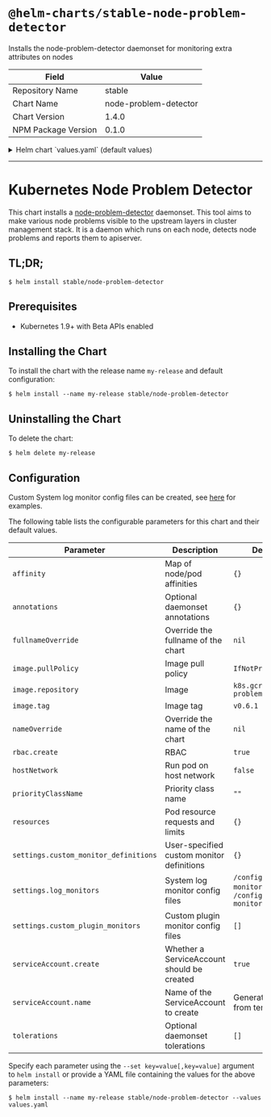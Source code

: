 # `@helm-charts/stable-node-problem-detector`

Installs the node-problem-detector daemonset for monitoring extra attributes on nodes

| Field               | Value                 |
| ------------------- | --------------------- |
| Repository Name     | stable                |
| Chart Name          | node-problem-detector |
| Chart Version       | 1.4.0                 |
| NPM Package Version | 0.1.0                 |

<details>

<summary>Helm chart `values.yaml` (default values)</summary>

```yaml
settings:
  # Custom monitor definitions to add to Node Problem Detector - to be
  # mounted at /custom-config. These are in addition to pre-packaged monitor
  # definitions provided within the default docker image available at /config:
  # https://github.com/kubernetes/node-problem-detector/tree/master/config
  custom_monitor_definitions:
    {}
    # docker-monitor-filelog.json: |
    #   {
    #     "plugin": "filelog",
    #     "pluginConfig": {
    #       "timestamp": "^time=\"(\\S*)\"",
    #       "message": "msg=\"([^\n]*)\"",
    #       "timestampFormat": "2006-01-02T15:04:05.999999999-07:00"
    #     },
    #     "logPath": "/var/log/docker.log",
    #     "lookback": "5m",
    #     "bufferSize": 10,
    #     "source": "docker-monitor",
    #     "conditions": [],
    #     "rules": [
    #       {
    #         "type": "temporary",
    #         "reason": "CorruptDockerImage",
    #         "pattern": "Error trying v2 registry: failed to register layer: rename /var/lib/docker/image/(.+) /var/lib/docker/image/(.+): directory not empty.*"
    #       }
    #     ]
    #   }
  log_monitors:
    - /config/kernel-monitor.json
    - /config/docker-monitor.json
    # An example of activating a custom log monitor definition in
    # Node Problem Detector
    # - /custom-config/docker-monitor-filelog.json
  custom_plugin_monitors: []

hostpath:
  logdir: /var/log/

image:
  repository: k8s.gcr.io/node-problem-detector
  tag: v0.6.1
  pullPolicy: IfNotPresent

nameOverride: ''
fullnameOverride: ''

rbac:
  create: true

# Flag to run Node Problem Detector on the host's network. This is typically
# not recommended, but may be useful for certain use cases.
hostNetwork: false

priorityClassName: ''

resources: {}

annotations: {}

tolerations: []

serviceAccount:
  # Specifies whether a ServiceAccount should be created
  create: true
  # The name of the ServiceAccount to use.
  # If not set and create is true, a name is generated using the fullname template
  name:

affinity: {}
```

</details>

---

# Kubernetes Node Problem Detector

This chart installs a [node-problem-detector](https://github.com/kubernetes/node-problem-detector) daemonset. This tool aims to make various node problems visible to the upstream layers in cluster management stack. It is a daemon which runs on each node, detects node problems and reports them to apiserver.

## TL;DR;

```console
$ helm install stable/node-problem-detector
```

## Prerequisites

- Kubernetes 1.9+ with Beta APIs enabled

## Installing the Chart

To install the chart with the release name `my-release` and default configuration:

```console
$ helm install --name my-release stable/node-problem-detector
```

## Uninstalling the Chart

To delete the chart:

```console
$ helm delete my-release
```

## Configuration

Custom System log monitor config files can be created, see [here](https://github.com/kubernetes/node-problem-detector/tree/master/config) for examples.

The following table lists the configurable parameters for this chart and their default values.

| Parameter                             | Description                                | Default                                                      |
| ------------------------------------- | ------------------------------------------ | ------------------------------------------------------------ |
| `affinity`                            | Map of node/pod affinities                 | `{}`                                                         |
| `annotations`                         | Optional daemonset annotations             | `{}`                                                         |
| `fullnameOverride`                    | Override the fullname of the chart         | `nil`                                                        |
| `image.pullPolicy`                    | Image pull policy                          | `IfNotPresent`                                               |
| `image.repository`                    | Image                                      | `k8s.gcr.io/node-problem-detector`                           |
| `image.tag`                           | Image tag                                  | `v0.6.1`                                                     |
| `nameOverride`                        | Override the name of the chart             | `nil`                                                        |
| `rbac.create`                         | RBAC                                       | `true`                                                       |
| `hostNetwork`                         | Run pod on host network                    | `false`                                                      |
| `priorityClassName`                   | Priority class name                        | `""`                                                         |
| `resources`                           | Pod resource requests and limits           | `{}`                                                         |
| `settings.custom_monitor_definitions` | User-specified custom monitor definitions  | `{}`                                                         |
| `settings.log_monitors`               | System log monitor config files            | `/config/kernel-monitor.json`, `/config/docker-monitor.json` |
| `settings.custom_plugin_monitors`     | Custom plugin monitor config files         | `[]`                                                         |
| `serviceAccount.create`               | Whether a ServiceAccount should be created | `true`                                                       |
| `serviceAccount.name`                 | Name of the ServiceAccount to create       | Generated value from template                                |
| `tolerations`                         | Optional daemonset tolerations             | `[]`                                                         |

Specify each parameter using the `--set key=value[,key=value]` argument to `helm install` or provide a YAML file containing the values for the above parameters:

```console
$ helm install --name my-release stable/node-problem-detector --values values.yaml
```
